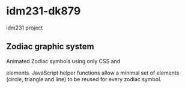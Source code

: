 # idm231-dk879
idm231 project

## Zodiac graphic system

Animated Zodiac symbols using only CSS and <div> elements. JavaScript helper functions allow a minimal set of elements (circle, triangle and line) to be reused for every zodiac symbol.  
